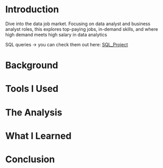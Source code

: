 # Introduction
Dive into the data job market. Focusing on data analyst and business analyst roles, this explores top-paying jobs, in-demand skills, and where high demand meets high salary in data analytics

SQL queries -> you can check them out here: [SQL_Project](/SQL_Project/)
# Background

# Tools I Used

# The Analysis

# What I Learned

# Conclusion

